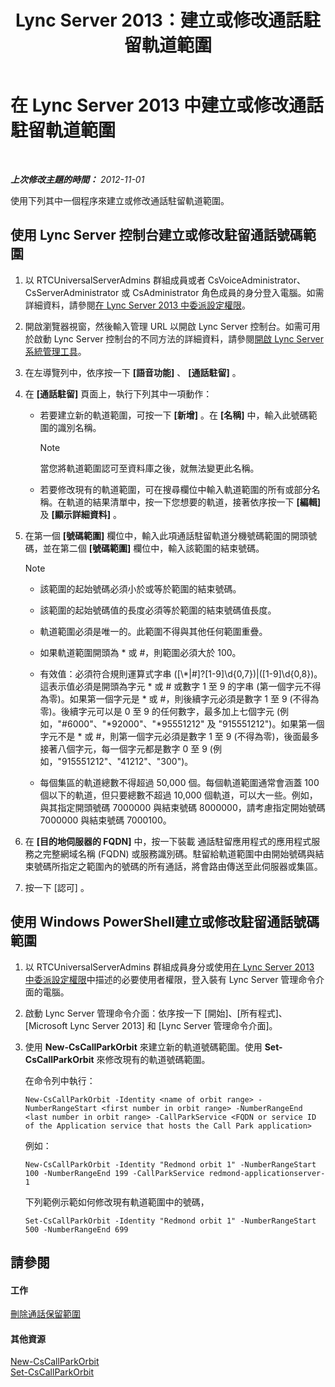 ﻿---
title: Lync Server 2013：建立或修改通話駐留軌道範圍
TOCTitle: 建立或修改通話駐留軌道範圍
ms:assetid: 549ec118-eee5-4333-9416-80929ec057e0
ms:mtpsurl: https://technet.microsoft.com/zh-tw/library/Gg398361(v=OCS.15)
ms:contentKeyID: 49290940
ms.date: 08/10/2015
mtps_version: v=OCS.15
ms.translationtype: HT
---

# 在 Lync Server 2013 中建立或修改通話駐留軌道範圍

 

_**上次修改主題的時間：** 2012-11-01_

使用下列其中一個程序來建立或修改通話駐留軌道範圍。

## 使用 Lync Server 控制台建立或修改駐留通話號碼範圍

1.  以 RTCUniversalServerAdmins 群組成員或者 CsVoiceAdministrator、CsServerAdministrator 或 CsAdministrator 角色成員的身分登入電腦。如需詳細資料，請參閱[在 Lync Server 2013 中委派設定權限](lync-server-2013-delegate-setup-permissions.md)。

2.  開啟瀏覽器視窗，然後輸入管理 URL 以開啟 Lync Server 控制台。如需可用於啟動 Lync Server 控制台的不同方法的詳細資料，請參閱[開啟 Lync Server 系統管理工具](lync-server-2013-open-lync-server-administrative-tools.md)。

3.  在左導覽列中，依序按一下 **\[語音功能\]** 、 **\[通話駐留\]** 。

4.  在 **\[通話駐留\]** 頁面上，執行下列其中一項動作：
    
      - 若要建立新的軌道範圍，可按一下 **\[新增\]** 。在 **\[名稱\]** 中，輸入此號碼範圍的識別名稱。
        
        > [!NOTE]  
        > 當您將軌道範圍認可至資料庫之後，就無法變更此名稱。
        
    
      - 若要修改現有的軌道範圍，可在搜尋欄位中輸入軌道範圍的所有或部分名稱。在軌道的結果清單中，按一下您想要的軌道，接著依序按一下 **\[編輯\]** 及 **\[顯示詳細資料\]** 。

5.  在第一個 **\[號碼範圍\]** 欄位中，輸入此項通話駐留軌道分機號碼範圍的開頭號碼，並在第二個 **\[號碼範圍\]** 欄位中，輸入該範圍的結束號碼。
    
    > [!Note]  
	> <ul>
    > <li><p>該範圍的起始號碼必須小於或等於範圍的結束號碼。</p></li>
    > <li><p>該範圍的起始號碼值的長度必須等於範圍的結束號碼值長度。</p></li>
    > <li><p>軌道範圍必須是唯一的。此範圍不得與其他任何範圍重疊。</p></li>
    > <li><p>如果軌道範圍開頭為 * 或 #，則範圍必須大於 100。</p></li>
    > <li><p>有效值：必須符合規則運算式字串 ([\*|#]?[1-9]\d{0,7})|([1-9]\d{0,8})。這表示值必須是開頭為字元 * 或 # 或數字 1 至 9 的字串 (第一個字元不得為零)。如果第一個字元是 * 或 #，則後續字元必須是數字 1 至 9 (不得為零)。後續字元可以是 0 至 9 的任何數字，最多加上七個字元 (例如，&quot;#6000&quot;、&quot;*92000&quot;、&quot;*95551212&quot; 及 &quot;915551212&quot;)。如果第一個字元不是 * 或 #，則第一個字元必須是數字 1 至 9 (不得為零)，後面最多接著八個字元，每一個字元都是數字 0 至 9 (例如，&quot;915551212&quot;、&quot;41212&quot;、&quot;300&quot;)。</p></li>
    > <li><p>每個集區的軌道總數不得超過 50,000 個。每個軌道範圍通常會涵蓋 100 個以下的軌道，但只要總數不超過 10,000 個軌道，可以大一些。例如，與其指定開頭號碼 7000000 與結束號碼 8000000，請考慮指定開始號碼 7000000 與結束號碼 7000100。</p></li>
    > </ul>

6.  在 **\[目的地伺服器的 FQDN\]** 中，按一下裝載 通話駐留應用程式的應用程式服務之完整網域名稱 (FQDN) 或服務識別碼。駐留給軌道範圍中由開始號碼與結束號碼所指定之範圍內的號碼的所有通話，將會路由傳送至此伺服器或集區。

7.  按一下 \[認可\] 。

## 使用 Windows PowerShell建立或修改駐留通話號碼範圍

1.  以 RTCUniversalServerAdmins 群組成員身分或使用[在 Lync Server 2013 中委派設定權限](lync-server-2013-delegate-setup-permissions.md)中描述的必要使用者權限，登入裝有 Lync Server 管理命令介面的電腦。

2.  啟動 Lync Server 管理命令介面：依序按一下 \[開始\]、\[所有程式\]、\[Microsoft Lync Server 2013\] 和 \[Lync Server 管理命令介面\]。

3.  使用 **New-CsCallParkOrbit** 來建立新的軌道號碼範圍。使用 **Set-CsCallParkOrbit** 來修改現有的軌道號碼範圍。
    
    在命令列中執行：
    
        New-CsCallParkOrbit -Identity <name of orbit range> -NumberRangeStart <first number in orbit range> -NumberRangeEnd <last number in orbit range> -CallParkService <FQDN or service ID of the Application service that hosts the Call Park application>
    
    例如：
    
        New-CsCallParkOrbit -Identity "Redmond orbit 1" -NumberRangeStart 100 -NumberRangeEnd 199 -CallParkService redmond-applicationserver-1
    
    下列範例示範如何修改現有軌道範圍中的號碼，
    
        Set-CsCallParkOrbit -Identity "Redmond orbit 1" -NumberRangeStart 500 -NumberRangeEnd 699

## 請參閱

#### 工作

[刪除通話保留範圍](lync-server-2013-delete-a-call-park-orbit-range.md)  

#### 其他資源

[New-CsCallParkOrbit](https://docs.microsoft.com/en-us/powershell/module/skype/New-CsCallParkOrbit)  
[Set-CsCallParkOrbit](https://docs.microsoft.com/en-us/powershell/module/skype/Set-CsCallParkOrbit)

